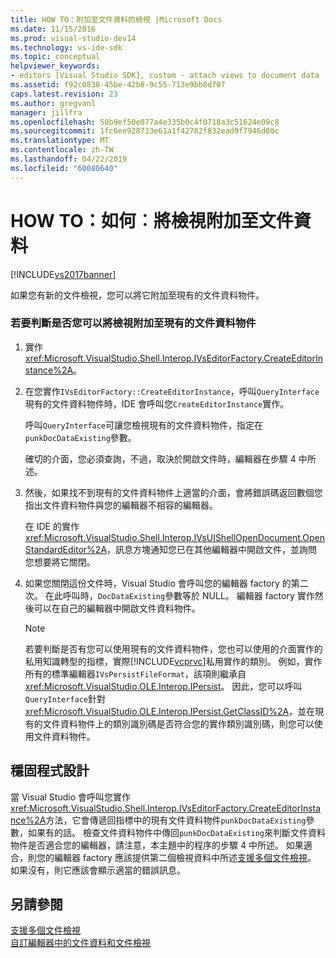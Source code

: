```yaml
---
title: HOW TO：附加至文件資料的檢視 |Microsoft Docs
ms.date: 11/15/2016
ms.prod: visual-studio-dev14
ms.technology: vs-ide-sdk
ms.topic: conceptual
helpviewer_keywords:
- editors [Visual Studio SDK], custom - attach views to document data
ms.assetid: f92c0838-45be-42b8-9c55-713e9bb8df07
caps.latest.revision: 23
ms.author: gregvanl
manager: jillfra
ms.openlocfilehash: 50b9ef50e077a4e335b0c4f0718a3c51624e09c8
ms.sourcegitcommit: 1fc6ee928733e61a1f42782f832ead9f7946d00c
ms.translationtype: MT
ms.contentlocale: zh-TW
ms.lasthandoff: 04/22/2019
ms.locfileid: "60080640"
---
```

# <a name="how-to-attach-views-to-document-data"></a>HOW TO：如何︰將檢視附加至文件資料
[!INCLUDE[vs2017banner](../includes/vs2017banner.md)]

如果您有新的文件檢視，您可以將它附加至現有的文件資料物件。  
  
### <a name="to-determine-if-you-can-attach-a-view-to-an-existing-document-data-object"></a>若要判斷是否您可以將檢視附加至現有的文件資料物件  
  
1. 實作 <xref:Microsoft.VisualStudio.Shell.Interop.IVsEditorFactory.CreateEditorInstance%2A>。  
  
2. 在您實作`IVsEditorFactory::CreateEditorInstance`，呼叫`QueryInterface`現有的文件資料物件時，IDE 會呼叫您`CreateEditorInstance`實作。  
  
     呼叫`QueryInterface`可讓您檢視現有的文件資料物件，指定在`punkDocDataExisting`參數。  
  
     確切的介面，您必須查詢，不過，取決於開啟文件時，編輯器在步驟 4 中所述。  
  
3. 然後，如果找不到現有的文件資料物件上適當的介面，會將錯誤碼返回數個您指出文件資料物件與您的編輯器不相容的編輯器。  
  
     在 IDE 的實作<xref:Microsoft.VisualStudio.Shell.Interop.IVsUIShellOpenDocument.OpenStandardEditor%2A>，訊息方塊通知您已在其他編輯器中開啟文件，並詢問您想要將它關閉。  
  
4. 如果您關閉這份文件時，Visual Studio 會呼叫您的編輯器 factory 的第二次。 在此呼叫時，`DocDataExisting`參數等於 NULL。 編輯器 factory 實作然後可以在自己的編輯器中開啟文件資料物件。  
  
    > [!NOTE]
    >  若要判斷是否有您可以使用現有的文件資料物件，您也可以使用的介面實作的私用知識轉型的指標，實際[!INCLUDE[vcprvc](../includes/vcprvc-md.md)]私用實作的類別。 例如，實作所有的標準編輯器`IVsPersistFileFormat`，該項則繼承自<xref:Microsoft.VisualStudio.OLE.Interop.IPersist>。 因此，您可以呼叫`QueryInterface`針對<xref:Microsoft.VisualStudio.OLE.Interop.IPersist.GetClassID%2A>，並在現有的文件資料物件上的類別識別碼是否符合您的實作類別識別碼，則您可以使用文件資料物件。  
  
## <a name="robust-programming"></a>穩固程式設計  
 當 Visual Studio 會呼叫您實作<xref:Microsoft.VisualStudio.Shell.Interop.IVsEditorFactory.CreateEditorInstance%2A>方法，它會傳遞回指標中的現有文件資料物件`punkDocDataExisting`參數，如果有的話。 檢查文件資料物件中傳回`punkDocDataExisting`來判斷文件資料物件是否適合您的編輯器，請注意，本主題中的程序的步驟 4 中所述。 如果適合，則您的編輯器 factory 應該提供第二個檢視資料中所述[支援多個文件檢視](../extensibility/supporting-multiple-document-views.md)。 如果沒有，則它應該會顯示適當的錯誤訊息。  
  
## <a name="see-also"></a>另請參閱  
 [支援多個文件檢視](../extensibility/supporting-multiple-document-views.md)   
 [自訂編輯器中的文件資料和文件檢視](../extensibility/document-data-and-document-view-in-custom-editors.md)
